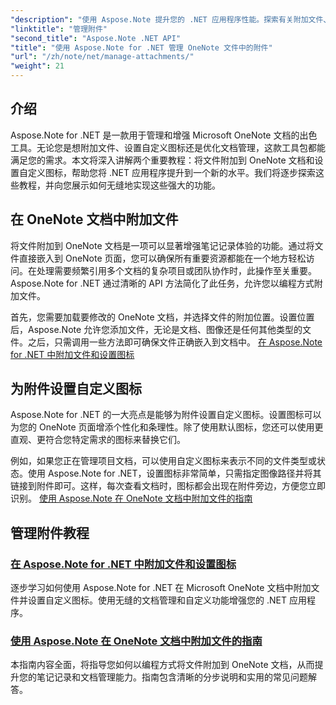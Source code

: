 ```yaml
---
"description": "使用 Aspose.Note 提升您的 .NET 应用程序性能。探索有关附加文件、设置图标和检索附件的教程，以增强开发体验。"
"linktitle": "管理附件"
"second_title": "Aspose.Note .NET API"
"title": "使用 Aspose.Note for .NET 管理 OneNote 文件中的附件"
"url": "/zh/note/net/manage-attachments/"
"weight": 21
---
```


## 介绍

Aspose.Note for .NET 是一款用于管理和增强 Microsoft OneNote 文档的出色工具。无论您是想附加文件、设置自定义图标还是优化文档管理，这款工具包都能满足您的需求。本文将深入讲解两个重要教程：将文件附加到 OneNote 文档和设置自定义图标，帮助您将 .NET 应用程序提升到一个新的水平。我们将逐步探索这些教程，并向您展示如何无缝地实现这些强大的功能。

## 在 OneNote 文档中附加文件  
将文件附加到 OneNote 文档是一项可以显著增强笔记记录体验的功能。通过将文件直接嵌入到 OneNote 页面，您可以确保所有重要资源都能在一个地方轻松访问。在处理需要频繁引用多个文档的复杂项目或团队协作时，此操作至关重要。Aspose.Note for .NET 通过清晰的 API 方法简化了此任务，允许您以编程方式附加文件。

首先，您需要加载要修改的 OneNote 文档，并选择文件的附加位置。设置位置后，Aspose.Note 允许您添加文件，无论是文档、图像还是任何其他类型的文件。之后，只需调用一些方法即可确保文件正确嵌入到文档中。
[在 Aspose.Note for .NET 中附加文件和设置图标](./attaching-files-setting-icons/)

## 为附件设置自定义图标  
Aspose.Note for .NET 的一大亮点是能够为附件设置自定义图标。设置图标可以为您的 OneNote 页面增添个性化和条理性。除了使用默认图标，您还可以使用更直观、更符合您特定需求的图标来替换它们。

例如，如果您正在管理项目文档，可以使用自定义图标来表示不同的文件类型或状态。使用 Aspose.Note for .NET，设置图标非常简单，只需指定图像路径并将其链接到附件即可。这样，每次查看文档时，图标都会出现在附件旁边，方便您立即识别。
[使用 Aspose.Note 在 OneNote 文档中附加文件的指南](./attach-file-in-one-note-documents/)

## 管理附件教程
### [在 Aspose.Note for .NET 中附加文件和设置图标](./attaching-files-setting-icons/)
逐步学习如何使用 Aspose.Note for .NET 在 Microsoft OneNote 文档中附加文件并设置自定义图标。使用无缝的文档管理和自定义功能增强您的 .NET 应用程序。
### [使用 Aspose.Note 在 OneNote 文档中附加文件的指南](./attach-file-in-one-note-documents/)
本指南内容全面，将指导您如何以编程方式将文件附加到 OneNote 文档，从而提升您的笔记记录和文档管理能力。指南包含清晰的分步说明和实用的常见问题解答。
